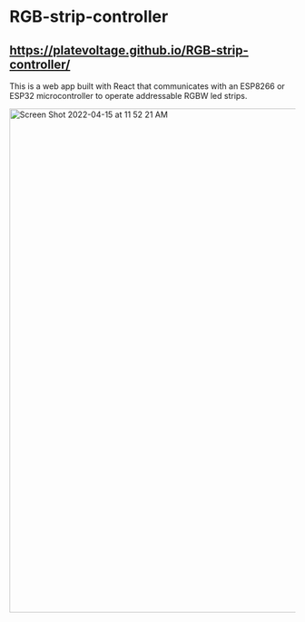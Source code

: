 # RGB-strip-controller

## https://platevoltage.github.io/RGB-strip-controller/

This is a web app built with React that communicates with an ESP8266 or ESP32 microcontroller to operate addressable RGBW led strips.

<img width="888" alt="Screen Shot 2022-04-15 at 11 52 21 AM" src="https://user-images.githubusercontent.com/1414728/163615382-d31b1ad3-e7c9-4c44-9e20-2112acaca731.png">
